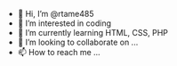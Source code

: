 - 👋 Hi, I’m @rtame485
- 👀 I’m interested in coding
- 🌱 I’m currently learning HTML, CSS, PHP
- 💞️ I’m looking to collaborate on ...
- 📫 How to reach me ...

<!---
rtame485/rtame485 is a ✨ special ✨ repository because its `README.md` (this file) appears on your GitHub profile.
You can click the Preview link to take a look at your changes.
--->
